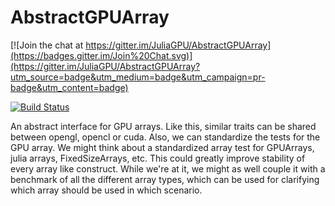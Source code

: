 # AbstractGPUArray

[![Join the chat at https://gitter.im/JuliaGPU/AbstractGPUArray](https://badges.gitter.im/Join%20Chat.svg)](https://gitter.im/JuliaGPU/AbstractGPUArray?utm_source=badge&utm_medium=badge&utm_campaign=pr-badge&utm_content=badge)

[![Build Status](https://travis-ci.org/SimonDanisch/AbstractGPUArray.jl.svg?branch=master)](https://travis-ci.org/SimonDanisch/AbstractGPUArray.jl)

An abstract interface for GPU arrays.
Like this, similar traits can be shared between opengl, opencl or cuda.
Also, we can standardize the tests for the GPU array.
We might think about a standardized array test for GPUArrays, julia arrays, FixedSizeArrays, etc. This could greatly improve stability of every array like construct.
While we're at it, we might as well couple it with a benchmark of all the different array types, which can be used for clarifying which array should be used in which scenario.
